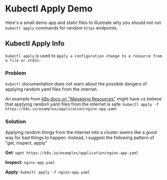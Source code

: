 # Kubectl Apply Demo

Here's a small demo app and static files to illustrate why you should not run `kubectl apply` commands for random `https` endpoints.

## Kubectl Apply Info

`kubectl apply` is used to `Apply a configuration change to a resource from a file or stdin.`

### Problem

`kubectl` documentation does not warn about the possible dangers of applying random yaml files from the internet.

An example from [k8s docs on "Managing Resources"](https://kubernetes.io/docs/concepts/cluster-administration/manage-deployment/) might have us believe that applying random yaml files from the internet is safe:
`kubectl apply -f https://k8s.io/examples/application/nginx-app.yaml`


### Solution

Applying random things from the internet into a cluster seems like a good way for bad things to happen. Instead, I suggest the following pattern of "get, inspect, apply"

**Get**: `wget https://k8s.io/examples/application/nginx-app.yaml`

**Inspect**: `nginx-app.yaml`

**Apply**: `kubectl apply -f nginx-app.yaml`



